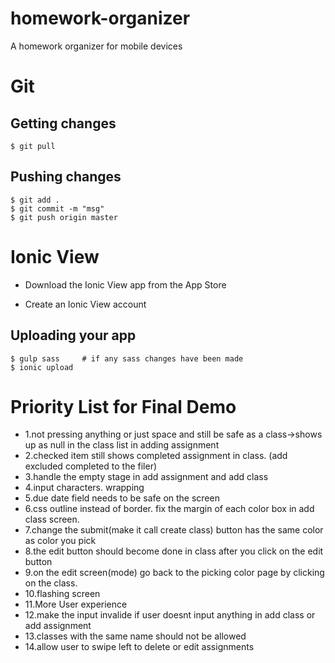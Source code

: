 # homework-organizer
A homework organizer for mobile devices

# Git

## Getting changes
	$ git pull

## Pushing changes
	$ git add .
	$ git commit -m "msg"
	$ git push origin master


# Ionic View
* Download the Ionic View app from the App Store

* Create an Ionic View account

## Uploading your app
    $ gulp sass     # if any sass changes have been made
    $ ionic upload

# Priority List for Final Demo

* 1.not pressing anything or just space and still be safe as a class->shows up as null in the class list in adding assignment
* 2.checked item still shows completed assignment in class. (add excluded completed to the filer)
* 3.handle the empty stage in add assignment and add class
* 4.input characters. wrapping
* 5.due date field needs to be safe on the screen
* 6.css outline instead of border. fix the margin of each color box in add class screen.
* 7.change the submit(make it call create class) button has the same color as color you pick
* 8.the edit button should become done in class after you click on the edit button
* 9.on the edit screen(mode) go back to the picking color page by clicking on the class.
* 10.flashing screen 
* 11.More User experience
* 12.make the input invalide if user doesnt input anything in add class or add assignment
* 13.classes with the same name should not be allowed
* 14.allow user to swipe left to delete or edit assignments
